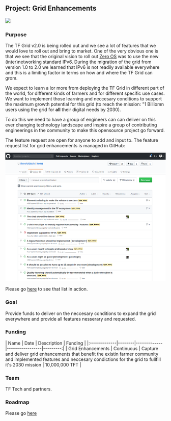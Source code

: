 ## Project: Grid Enhancements

![](cap2layer.png)

### Purpose
The TF Grid v2.0 is being rolled out and we see a lot of features that we would love to roll out and bring to market.  One of the very obvious one is that we see that the original vision to roll out [Zero OS](https://github.com/threefoldtech/zos) was to use the new (inter)networking standard IPv6.  During the migration of the grid from version 1.0 to 2.0 we learned that IPv6 is not readily available everywhere and this is a limiting factor in terms on how and where the TF Grid can grom.

We expect to learn a lor more from deploying the TF Grid in different part of the world, for different kinds of farmers and for different specific use cases.  We want to implement those learning and neccesary conditions to support the maximum growth potential for this grid (to reach the mission: "1 Billiomn users using the grid for **all** their digital needs by 2030).

To do this we need to have a group of engineers can can deliver on this ever changing technology landscape and inspire a group of contributing engineerings in the community to make this opensource project go forward.

The feature request are open for anyone to add and input to.  The feature request list for grid enhancements is managed in GitHub:

![](./img/github_feature_requests.png)

Please go [here](https://github.com/threefoldtech/home/issues?q=is%3Aissue+is%3Aopen+type%3Afeature) to see that list in action.

### Goal
Provide funds to deliver on the neccesary conditions to expand the grid everywhere and provide all features nesserary and requested.

### Funding

| Name         | Date   | Description | Funding |
|:-------------|--------|-------------|-----------------|---------:|
| Grid Enhancements |  Continuous | Capture and deliver grid enhancements that benefit the existin farmer community and implemented features and neccesary condictions for the grid to fullfill it's 2030 mission | 10,000,000 TFT |


### Team
TF Tech and partners.

### Roadmap
Please go [here](https://github.com/orgs/threefoldtech/projects) 
